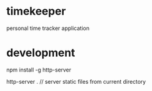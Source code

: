 timekeeper
==========

personal time tracker application

# development
npm install -g http-server

http-server . // server static files from current directory